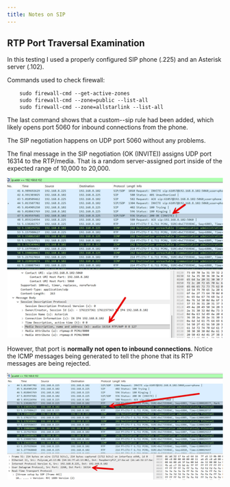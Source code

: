 ```yaml
---
title: Notes on SIP
---
```


## RTP Port Traversal Examination

In this testing I used a properly configured SIP phone (.225) and an Asterisk 
server (.102).

Commands used to check firewall:

        sudo firewall-cmd --get-active-zones
        sudo firewall-cmd --zone=public --list-all
        sudo firewall-cmd --zone=allstarlink --list-all

The last command shows that a custom--sip rule had been added, which likely opens
port 5060 for inbound connections from the phone.

The SIP negotiation happens on UDP port 5060 without any problems.

The final message in the SIP negotiation (OK (INVITE)) assigns UDP port 16314 
to the RTP/media. That is a random server-assigned port inside of the expected 
range of 10,000 to 20,000.

![Capture 2](/assets/images/sip-capture-2.jpg)

However, that port is **normally 
not open to inbound connections**. Notice the ICMP messages being generated to 
tell the phone that its RTP messages are being rejected.

![Capture 1](/assets/images/sip-capture-1.jpg)
